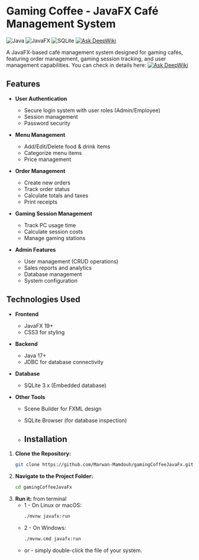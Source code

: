 # Gaming Coffee - JavaFX Café Management System

![Java](https://img.shields.io/badge/Java-17%2B-blue)
![JavaFX](https://img.shields.io/badge/JavaFX-19%2B-yellowgreen)
![SQLite](https://img.shields.io/badge/SQLite-3.x-lightgrey)
[![Ask DeepWiki](https://deepwiki.com/badge.svg)](https://deepwiki.com/Marwan-Mamdouh/gamingCoffeeJavaFx)

A JavaFX-based café management system designed for gaming cafés, featuring order management, gaming session tracking, and user management capabilities.
You can check in details here: [![Ask DeepWiki](https://deepwiki.com/badge.svg)](https://deepwiki.com/Marwan-Mamdouh/gamingCoffeeJavaFx)

## Features

- **User Authentication**
  - Secure login system with user roles (Admin/Employee)
  - Session management
  - Password security


- **Menu Management**
  - Add/Edit/Delete food & drink items
  - Categorize menu items
  - Price management


- **Order Management**
  - Create new orders
  - Track order status
  - Calculate totals and taxes
  - Print receipts


- **Gaming Session Management**
  - Track PC usage time
  - Calculate session costs
  - Manage gaming stations


- **Admin Features**
  - User management (CRUD operations)
  - Sales reports and analytics
  - Database management
  - System configuration


## Technologies Used

- **Frontend**
  - JavaFX 19+
  - CSS3 for styling


- **Backend**
  - Java 17+
  - JDBC for database connectivity


- **Database**
  - SQLite 3.x (Embedded database)


- **Other Tools**
  - Scene Builder for FXML design
  - SQLite Browser (for database inspection)
 
  - ## Installation

1. **Clone the Repository:**
   ```bash
   git clone https://github.com/Marwan-Mamdouh/gamingCoffeeJavaFx.git

2. **Navigate to the Project Folder:**
   ```bash
   cd gamingCoffeeJavaFx

3. **Run it:**
   from terminal
    - 1 - On Linux or macOS:
      ```bash
      ./mvnw javafx:run
   
    - 2 - On Windows: 
       ```bash 
      ./mvnw.cmd javafx:run
      
    - or - simply double-click the file of your system.
